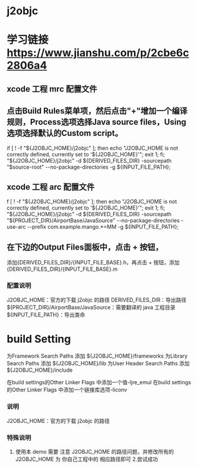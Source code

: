 # j2objc

#  学习链接 https://www.jianshu.com/p/2cbe6c2806a4

## xcode 工程 mrc 配置文件
## 点击Build Rules菜单项，然后点击"+"增加一个编译规则，Process选项选择Java source files，Using选项选择默认的Custom script。

if [ ! -f "${J2OBJC_HOME}/j2objc" ]; then echo "J2OBJC_HOME is not correctly defined, currently set to '${J2OBJC_HOME}'"; exit 1; fi;
"${J2OBJC_HOME}/j2objc" -d ${DERIVED_FILES_DIR} -sourcepath "$source-root" --no-package-directories -g ${INPUT_FILE_PATH};

## xcode 工程 arc 配置文件
f [ ! -f "${J2OBJC_HOME}/j2objc" ]; then echo "J2OBJC_HOME is not correctly defined, currently set to '${J2OBJC_HOME}'"; exit 1; fi;
"${J2OBJC_HOME}/j2objc" -d ${DERIVED_FILES_DIR} -sourcepath "${PROJECT_DIR}/AirportBase/JavaSource" --no-package-directories -use-arc --prefix com.example.mango.*=MM -g ${INPUT_FILE_PATH};

## 在下边的Output Files面板中，点击 + 按钮，
添加{DERIVED_FILES_DIR}/{INPUT_FILE_BASE}.h，再点击 + 按钮，添加{DERIVED_FILES_DIR}/{INPUT_FILE_BASE}.m

### 配置说明
J2OBJC_HOME：官方的下载 j2objc 的路径
DERIVED_FILES_DIR：导出路径
${PROJECT_DIR}/AirportBase/JavaSource：需要翻译的 java 工程目录
${INPUT_FILE_PATH}：导出类命

# build Setting 
为Framework Search Paths 添加 ${J2OBJC_HOME}/frameworks
为Library Search Paths 添加 ${J2OBJC_HOME}/lib
为User Header Search Paths 添加 ${J2OBJC_HOME}/include

在build settings的Other Linker Flags 中添加一个值-ljre_emul
在build settings的Other Linker Flags 中添加一个链接库选项-liconv
### 说明
J2OBJC_HOME：官方的下载 j2objc 的路径

### 特殊说明
1. 使用本 demo 需要 注意 J2OBJC_HOME 的路径问题，并修改所有的 J2OBJC_HOME 为 你自己工程中的 相应路径即可
2.尝试成功

